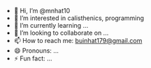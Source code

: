 - 👋 Hi, I’m @mnhat10
- 👀 I’m interested in calisthenics, programming
- 🌱 I’m currently learning ...
- 💞️ I’m looking to collaborate on ...
- 📫 How to reach me: buinhat179@gmail.com
- 😄 Pronouns: ...
- ⚡ Fun fact: ...

<!---
mnhat10/mnhat10 is a ✨ special ✨ repository because its `README.md` (this file) appears on your GitHub profile.
You can click the Preview link to take a look at your changes.
--->
